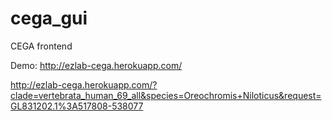 # cega_gui
CEGA frontend

Demo: http://ezlab-cega.herokuapp.com/

http://ezlab-cega.herokuapp.com/?clade=vertebrata_human_69_all&species=Oreochromis+Niloticus&request=GL831202.1%3A517808-538077


